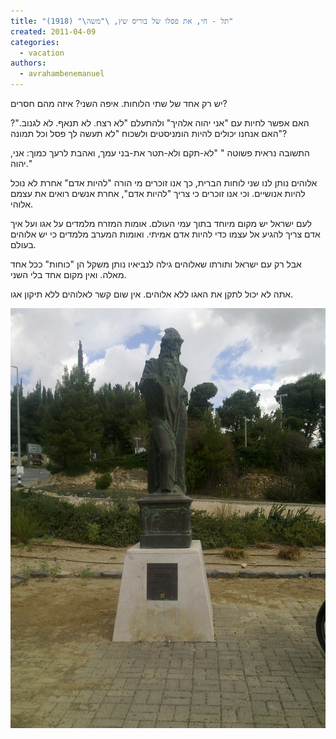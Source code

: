 ```yaml
---
title: "תל - חי, את פסלו של בוריס שץ, \"משה\" (1918)"
created: 2011-04-09
categories: 
  - vacation
authors: 
  - avrahambenemanuel
---
```


יש רק אחד של שתי הלוחות. איפה השני? איזה מהם חסרים?

האם אפשר לחיות עם "אני יהוה אלהיך" ולהתעלם "לא רצח. לא תנאף. לא לגנוב."? האם אנחנו יכולים להיות הומניסטים ולשכוח "לא תעשה לך פסל וכל תמונה"?

התשובה נראית פשוטה " "לא-תקם ולא-תטר את-בני עמך, ואהבת לרעך כמוך: אני, יהוה."

אלוהים נותן לנו שני לוחות הברית, כך אנו זוכרים מי הורה "להיות אדם" אחרת לא נוכל להיות אנושיים. וכי אנו זוכרים כי צריך "להיות אדם", אחרת אנשים רואים את עצמם אלוהי.

לעם ישראל יש מקום מיוחד בתוך עמי העולם. אומות המזרח מלמדים על אגו ועל איך אדם צריך להגיע אל עצמו כדי להיות אדם אמיתי. ואומות המערב מלמדים כי יש אלוהים בעולם.

אבל רק עם ישראל ותורתו שאלוהים גילה לנביאיו נותן משקל הן "כוחות" ככל אחד מאלה. ואין מקום אחד בלי השני.

אתה לא יכול לתקן את האגו ללא אלוהים. אין שום קשר לאלוהים ללא תיקון אגו.

[![statue of Boris Schatz, "Moses" (1918)](assets/images/22032011369.jpg "moses")](http://aviwollman.files.wordpress.com/2011/04/22032011369.jpg)
